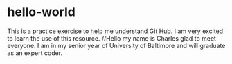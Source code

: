 # hello-world
This is a practice exercise to help me understand Git Hub. I am very excited to learn the use of this resource.
//Hello my name is Charles glad to meet everyone. I am in my senior year of University of Baltimore and will graduate as an expert coder.
